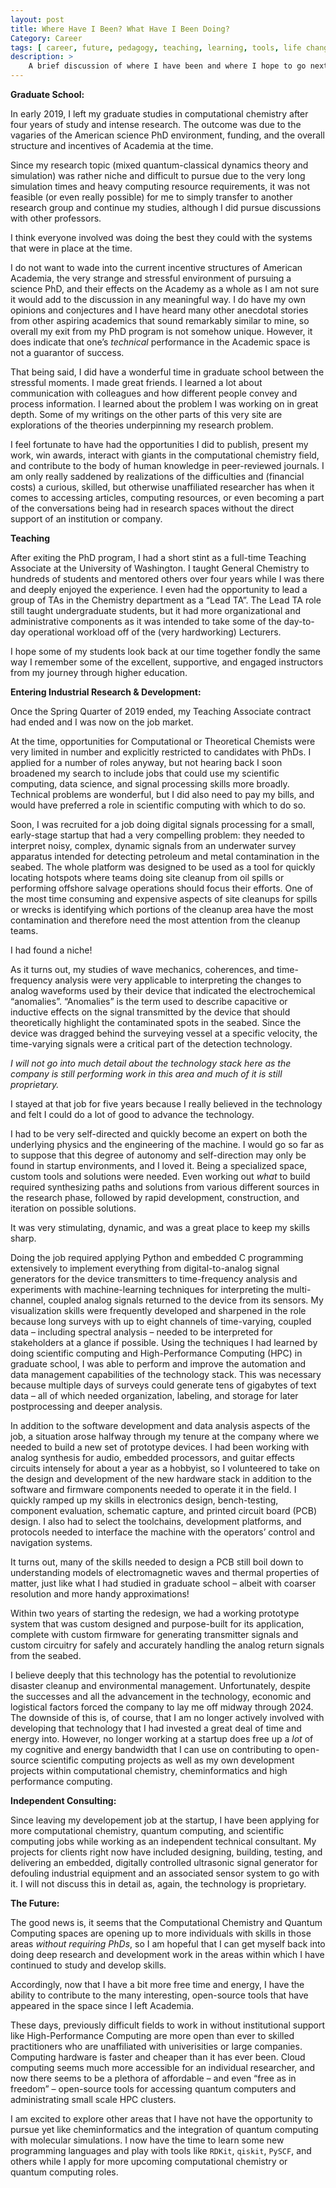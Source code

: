 ```yaml
---
layout: post
title: Where Have I Been? What Have I Been Doing?
Category: Career
tags: [ career, future, pedagogy, teaching, learning, tools, life changes, academia, industry, updates ]
description: >
    A brief discussion of where I have been and where I hope to go next.
---
```


**Graduate School:**

In early 2019, I left my graduate studies in computational chemistry after four years of study and intense research. The outcome was due to the vagaries of the American science PhD environment, funding, and the overall structure and incentives of Academia at the time.

Since my research topic (mixed quantum-classical dynamics theory and simulation) was rather niche and difficult to pursue due to the very long simulation times and heavy computing resource requirements, it was not feasible (or even really possible) for me to simply transfer to another research group and continue my studies, although I did pursue discussions with other professors.

I think everyone involved was doing the best they could with the systems that were in place at the time.

I do not want to wade into the current incentive structures of American Academia, the very strange and stressful environment of pursuing a science PhD, and their effects on the Academy as a whole as I am not sure it would add to the discussion in any meaningful way. I do have my own opinions and conjectures and I have heard many other anecdotal stories from other aspiring academics that sound remarkably similar to mine, so overall my exit from my PhD program is not somehow unique. However, it does indicate that one’s *technical* performance in the Academic space is not a guarantor of success.

That being said, I did have a wonderful time in graduate school between the stressful moments. I made great friends. I learned a lot about communication with colleagues and how different people convey and process information. I learned about the problem I was working on in great depth. Some of my writings on the other parts of this very site are explorations of the theories underpinning my research problem.

I feel fortunate to have had the opportunities I did to publish, present my work, win awards, interact with giants in the computational chemistry field, and contribute to the body of human knowledge in peer-reviewed journals. I am only really saddened by realizations of the difficulties and (financial costs) a curious, skilled, but otherwise unaffiliated researcher has when it comes to accessing articles, computing resources, or even becoming a part of the conversations being had in research spaces without the direct support of an institution or company.

**Teaching**

After exiting the PhD program, I had a short stint as a full-time Teaching Associate at the University of Washington. I taught General Chemistry to hundreds of students and mentored others over four years while I was there and deeply enjoyed the experience. I even had the opportunity to lead a group of TAs in the Chemistry department as a “Lead TA”. The Lead TA role still taught undergraduate students, but it had more organizational and administrative components as it was intended to take some of the day-to-day operational workload off of the (very hardworking) Lecturers.

I hope some of my students look back at our time together fondly the same way I remember some of the excellent, supportive, and engaged instructors from my journey through higher education.

**Entering Industrial Research & Development:**

Once the Spring Quarter of 2019 ended, my Teaching Associate contract had ended and I was now on the job market.

At the time, opportunities for Computational or Theoretical Chemists were very limited in number and explicitly restricted to candidates with PhDs. I applied for a number of roles anyway, but not hearing back I soon broadened my search to include jobs that could use my scientific computing, data science, and signal processing skills more broadly. Technical problems are wonderful, but I did also need to pay my bills, and would have preferred a role in scientific computing with which to do so.

Soon, I was recruited for a job doing digital signals processing for a small, early-stage startup that had a very compelling problem:  they needed to interpret noisy, complex, dynamic signals from an underwater survey apparatus intended for detecting petroleum and metal contamination in the seabed. The whole platform was designed to be used as a tool for quickly locating hotspots where teams doing site cleanup from oil spills or performing offshore salvage operations should focus their efforts. One of the most time consuming and expensive aspects of site cleanups for spills or wrecks is identifying which portions of the cleanup area have the most contamination and therefore need the most attention from the cleanup teams.

I had found a niche!

As it turns out, my studies of wave mechanics, coherences, and time-frequency analysis were very applicable to interpreting the changes to analog waveforms used by their device that indicated the electrochemical “anomalies”. “Anomalies” is the term used to describe capacitive or inductive effects on the signal transmitted by the device that should theoretically highlight the contaminated spots in the seabed. Since the device was dragged behind the surveying vessel at a specific velocity, the time-varying signals were a critical part of the detection technology.

*I will not go into much detail about the technology stack here as the company is still performing work in this area and much of it is still proprietary.*

I stayed at that job for five years because I really believed in the technology and felt I could do a lot of good to advance the technology.

I had to be very self-directed and quickly become an expert on both the underlying physics and the engineering of the machine. I would go so far as to suppose that this degree of autonomy and self-direction may only be found in startup environments, and I loved it. Being a specialized space, custom tools and solutions were needed. Even working out *what* to build required synthesizing paths and solutions from various different sources in the research phase, followed by rapid development, construction, and iteration on possible solutions.

It was very stimulating, dynamic, and was a great place to keep my skills sharp.

Doing the job required applying Python and embedded C programming extensively to implement everything from digital-to-analog signal generators for the device transmitters to time-frequency analysis and experiments with machine-learning techniques for interpreting the multi-channel, coupled analog signals returned to the device from its sensors. My visualization skills were frequently developed and sharpened in the role because long surveys with up to eight channels of time-varying, coupled data – including spectral analysis – needed to be interpreted for stakeholders at a glance if possible. Using the techniques I had learned by doing scientific computing and High-Performance Computing (HPC) in graduate school, I was able to perform and improve the automation and data management capabilities of the technology stack. This was necessary because multiple days of surveys could generate tens of gigabytes of text data – all of which needed organization, labeling, and storage for later postprocessing and deeper analysis.

In addition to the software development and data analysis aspects of the job, a situation arose halfway through my tenure at the company where we needed to build a new set of prototype devices. I had been working with analog synthesis for audio, embedded processors, and guitar effects circuits intensely for about a year as a hobbyist, so I volunteered to take on the design and development of the new hardware stack in addition to the software and firmware components needed to operate it in the field. I quickly ramped up my skills in electronics design, bench-testing, component evaluation, schematic capture, and printed circuit board (PCB) design. I also had to select the toolchains, development platforms, and protocols needed to interface the machine with the operators’ control and navigation systems.

It turns out, many of the skills needed to design a PCB still boil down to understanding models of electromagnetic waves and thermal properties of matter, just like what I had studied in graduate school – albeit with coarser resolution and more handy approximations!

Within two years of starting the redesign, we had a working prototype system that was custom designed and purpose-built for its application, complete with custom firmware for generating transmitter signals and custom circuitry for safely and accurately handling the analog return signals from the seabed.

I believe deeply that this technology has the potential to revolutionize disaster cleanup and environmental management. Unfortunately, despite the successes and all the advancement in the technology, economic and logistical factors forced the company to lay me off midway through 2024. The downside of this is, of course, that I am no longer actively involved with developing that technology that I had invested a great deal of time and energy into. However, no longer working at a startup does free up a *lot* of my cognitive and energy bandwidth that I can use on contributing to open-source scientific computing projects as well as my own development projects within computational chemistry, cheminformatics and high performance computing.

**Independent Consulting:**

Since leaving my developement job at the startup, I have been applying for more computational chemistry, quantum computing, and scientific computing jobs while working as an independent technical consultant. My projects for clients right now have included designing, building, testing, and delivering an embedded, digitally controlled ultrasonic signal generator for defouling industrial equipment and an associated sensor system to go with it. I will not discuss this in detail as, again, the technology is proprietary.

**The Future:**

The good news is, it seems that the Computational Chemistry and Quantum Computing spaces are opening up to more individuals with skills in those areas *without requiring PhDs*, so I am hopeful that I can get myself back into doing deep research and development work in the areas within which I have continued to study and develop skills.

Accordingly, now that I have a bit more free time and energy, I have the ability to contribute to the many interesting, open-source tools that have appeared in the space since I left Academia.

These days, previously difficult fields to work in without institutional support like High-Performance Computing are more open than ever to skilled practitioners who are unaffiliated with univerisities or large companies. Computing hardware is faster and cheaper than it has ever been. Cloud computing seems much more accessible for an individual researcher, and now there seems to be a plethora of affordable – and even “free as in freedom” – open-source tools for accessing quantum computers and administrating small scale HPC clusters.

I am excited to explore other areas that I have not have the opportunity to pursue yet like cheminformatics and the integration of quantum computing with molecular simulations. I now have the time to learn some new programming languages and play with tools like `RDKit`, `qiskit`, `PySCF`, and others while I apply for more upcoming computational chemistry or quantum computing roles.

